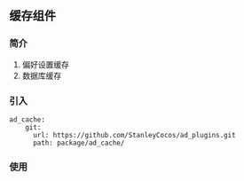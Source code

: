 ## 缓存组件

### 简介
1. 偏好设置缓存
2. 数据库缓存

### 引入  
```
ad_cache:
    git:
      url: https://github.com/StanleyCocos/ad_plugins.git
      path: package/ad_cache/
```

### 使用
